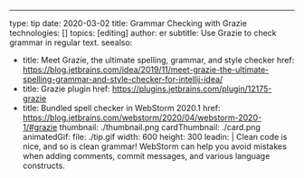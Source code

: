 ---
type: tip
date: 2020-03-02
title: Grammar Checking with Grazie
technologies: []
topics: [editing]
author: er
subtitle: Use Grazie to check grammar in regular text.
seealso:
- title: Meet Grazie, the ultimate spelling, grammar, and style checker
  href: https://blog.jetbrains.com/idea/2019/11/meet-grazie-the-ultimate-spelling-grammar-and-style-checker-for-intellij-idea/
- title: Grazie plugin
  href: https://plugins.jetbrains.com/plugin/12175-grazie
- title: Bundled spell checker in WebStorm 2020.1
  href: https://blog.jetbrains.com/webstorm/2020/04/webstorm-2020-1/#grazie
thumbnail: ./thumbnail.png
cardThumbnail: ./card.png
animatedGif:
  file: ./tip.gif
  width: 600
  height: 300
leadin: |
  Clean code is nice, and so is clean grammar! WebStorm 
  can help you avoid mistakes when adding comments, commit messages, 
  and various language constructs. 

